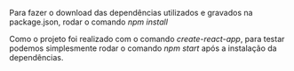 Para fazer o download das dependências utilizados e gravados na package.json, rodar o comando *npm install*

Como o projeto foi realizado com o comando *create-react-app*, para testar podemos simplesmente rodar o comando *npm start* após a instalação da dependências.